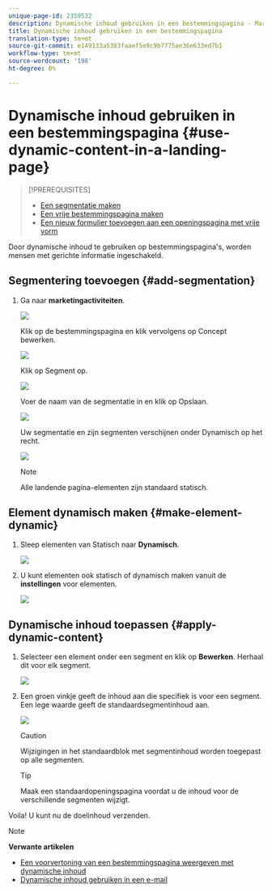 ```yaml
---
unique-page-id: 2359532
description: Dynamische inhoud gebruiken in een bestemmingspagina - Marketo Docs - Productdocumentatie
title: Dynamische inhoud gebruiken in een bestemmingspagina
translation-type: tm+mt
source-git-commit: e149133a5383faaef5e9c9b7775ae36e633ed7b1
workflow-type: tm+mt
source-wordcount: '198'
ht-degree: 0%

---
```



# Dynamische inhoud gebruiken in een bestemmingspagina {#use-dynamic-content-in-a-landing-page}

>[!PREREQUISITES]
>
>* [Een segmentatie maken](../../../../product-docs/personalization/segmentation-and-snippets/segmentation/create-a-segmentation.md)
>* [Een vrije bestemmingspagina maken](../../../../product-docs/demand-generation/landing-pages/free-form-landing-pages/create-a-free-form-landing-page.md)
>* [Een nieuw formulier toevoegen aan een openingspagina met vrije vorm](../../../../product-docs/demand-generation/landing-pages/free-form-landing-pages/add-a-new-form-to-a-free-form-landing-page.md)

>



Door dynamische inhoud te gebruiken op bestemmingspagina&#39;s, worden mensen met gerichte informatie ingeschakeld.

## Segmentering toevoegen {#add-segmentation}

1. Ga naar **marketingactiviteiten**.

   ![](assets/login-marketing-activities.png)

   Klik op de bestemmingspagina en klik vervolgens op Concept bewerken.

   ![](assets/landingpageeditdraft.jpg)

   Klik op Segment op.

   ![](assets/image2015-5-21-12-3a31-3a20.png)

   Voer de naam van de segmentatie in en klik op Opslaan.

   ![](assets/image2014-9-16-14-3a50-3a5.png)

   Uw segmentatie en zijn segmenten verschijnen onder Dynamisch op het recht.

   ![](assets/image2015-5-21-12-3a36-3a40.png)

   >[!NOTE]
   >
   >Alle landende pagina-elementen zijn standaard statisch.

## Element dynamisch maken {#make-element-dynamic}

1. Sleep elementen van Statisch naar **Dynamisch**.

   ![](assets/image2014-9-16-14-3a50-3a27.png)

1. U kunt elementen ook statisch of dynamisch maken vanuit de **instellingen** voor elementen.

   ![](assets/image2015-5-21-12-3a39-3a41.png)

## Dynamische inhoud toepassen {#apply-dynamic-content}

1. Selecteer een element onder een segment en klik op **Bewerken**. Herhaal dit voor elk segment.

   ![](assets/image2015-5-21-12-3a42-3a11.png)

1. Een groen vinkje geeft de inhoud aan die specifiek is voor een segment. Een lege waarde geeft de standaardsegmentinhoud aan.

   ![](assets/image2015-5-21-12-3a44-3a24.png)

   >[!CAUTION]
   >
   >Wijzigingen in het standaardblok met segmentinhoud worden toegepast op alle segmenten.

   >[!TIP]
   >
   >Maak een standaardopeningspagina voordat u de inhoud voor de verschillende segmenten wijzigt.

Voila! U kunt nu de doelinhoud verzenden.

>[!NOTE]
>
>**Verwante artikelen**
>
>* [Een voorvertoning van een bestemmingspagina weergeven met dynamische inhoud](../../../../product-docs/demand-generation/landing-pages/landing-page-actions/preview-a-landing-page-with-dynamic-content.md)
>* [Dynamische inhoud gebruiken in een e-mail](../../../../product-docs/email-marketing/general/functions-in-the-editor/using-dynamic-content-in-an-email.md)

>



